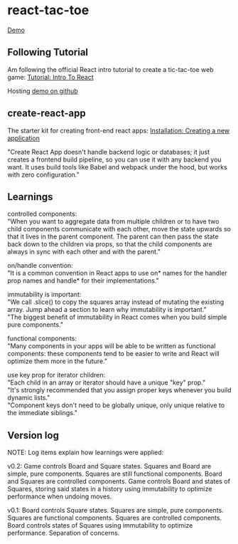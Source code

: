 # react-tac-toe
[Demo](http://bumbleb2na.github.io/react-tac-toe)

## Following Tutorial
Am following the official React intro tutorial to create a tic-tac-toe web game: [Tutorial: Intro To React](https://facebook.github.io/react/tutorial/tutorial.html)  
  
Hosting [demo on github](http://bumbleb2na.github.io/react-tac-toe)

## create-react-app
The starter kit for creating front-end react apps: [Installation: Creating a new application](https://facebook.github.io/react/docs/installation.html#creating-a-new-application)  
  
"Create React App doesn't handle backend logic or databases; it just creates a frontend build pipeline, so you can use it with any backend you want. It uses build tools like Babel and webpack under the hood, but works with zero configuration."  
  
## Learnings
controlled components:  
"When you want to aggregate data from multiple children or to have two child components communicate with each other, move the state upwards so that it lives in the parent component. The parent can then pass the state back down to the children via props, so that the child components are always in sync with each other and with the parent."  
  
on/handle convention:  
"It is a common convention in React apps to use on* names for the handler prop names and handle* for their implementations."  
  
immutability is important:  
"We call .slice() to copy the squares array instead of mutating the existing array. Jump ahead a section to learn why immutability is important."  
"The biggest benefit of immutability in React comes when you build simple pure components."  
  
functional components:  
"Many components in your apps will be able to be written as functional components: these components tend to be easier to write and React will optimize them more in the future."  
  
use key prop for iterator children:  
"Each child in an array or iterator should have a unique "key" prop."  
"It's strongly recommended that you assign proper keys whenever you build dynamic lists."  
"Component keys don't need to be globally unique, only unique relative to the immediate siblings."  
  

## Version log
NOTE: Log items explain how learnings were applied:  
  
v0.2: Game controls Board and Square states. Squares and Board are simple, pure components. Squares are still functional components. Board and Squares are controlled components. Game controls Board and states of Squares, storing said states in a history using immutability to optimize performance when undoing moves.  
  
v0.1: Board controls Square states. Squares are simple, pure components. Squares are functional components. Squares are controlled components. Board controls states of Squares using immutability to optimize performance. Separation of concerns.  
  
